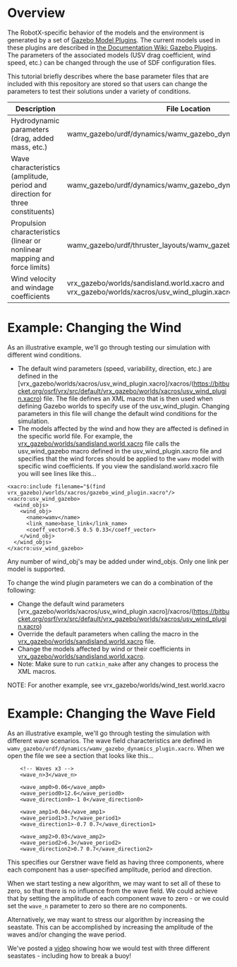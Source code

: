 # Overview #

The RobotX-specific behavior of the models and the environment is generated by a set of [Gazebo Model Plugins](http://gazebosim.org/tutorials?tut=plugins_hello_world).  The current models used in these plugins are described in [the Documentation Wiki: Gazebo Plugins](https://bitbucket.org/osrf/vrx/wiki/VRXGazeboPlugins).  The parameters of the associated models (USV drag coefficient, wind speed, etc.) can be changed through the use of SDF configuration files.

This tutorial briefly describes where the base parameter files that are included with this repository are stored so that users can change the parameters to test their solutions under a variety of conditions.

| Description | File Location | Notes |
|-------------|---------------|------ |
| Hydrodynamic parameters (drag, added mass, etc.) | wamv_gazebo/urdf/dynamics/wamv_gazebo_dynamics_plugin.xacro | Current parameters based on FAU Publication https://doi.org/10.1016/j.oceaneng.2016.09.037 |
| Wave characteristics (amplitude, period and direction for three constituents) |  wamv_gazebo/urdf/dynamics/wamv_gazebo_dynamics_plugin.xacro | Values correspond to same values used in visual texture |
| Propulsion characteristics (linear or nonlinear mapping and force limits) | wamv_gazebo/urdf/thruster_layouts/wamv_gazebo_thruster_config.xacro | Nonlinear mapping is based on experimental results from FAU https://doi.org/10.1016/j.oceaneng.2016.09.037 |
| Wind velocity and windage coefficients | vrx_gazebo/worlds/sandisland.world.xacro and vrx_gazebo/worlds/xacros/usv_wind_plugin.xacro | Windage coefficeints from same FAU report https://doi.org/10.1016/j.oceaneng.2016.09.037 |



# Example: Changing the Wind #
As an illustrative example, we'll go through testing our simulation with different wind conditions.  

 * The default wind parameters (speed, variability, direction, etc.) are defined in the [vrx_gazebo/worlds/xacros/usv_wind_plugin.xacro]/xacros/(https://bitbucket.org/osrf/vrx/src/default/vrx_gazebo/worlds/xacros/usv_wind_plugin.xacro) file.  The file defines an XML macro that is then used when defining Gazebo worlds to specify use of the usv_wind_plugin.  Changing parameters in this file will change the default wind conditions for the simulation.
 * The models affected by the wind and how they are affected is defined in the specific world file.  For example, the [vrx_gazebo/worlds/sandisland.world.xacro](https://bitbucket.org/osrf/vrx/src/default/vrx_gazebo/worlds/sandisland.world.xacro) file calls the usv_wind_gazebo macro defined in the usv_wind_plugin.xacro file and specifies that the wind forces should be applied to the `wamv` model with specific wind coefficients. If you view the sandisland.world.xacro file you will see lines like this...

```
<xacro:include filename="$(find vrx_gazebo)/worlds/xacros/gazebo_wind_plugin.xacro"/>
<xacro:usv_wind_gazebo>
  <wind_objs>
    <wind_obj>         
      <name>wamv</name>
      <link_name>base_link</link_name>
      <coeff_vector>0.5 0.5 0.33</coeff_vector>
    </wind_obj>
  </wind_objs>
</xacro:usv_wind_gazebo>
```
Any number of wind_obj's may be added under wind_objs. Only one link per model is supported.

To change the wind plugin parameters we can do a combination of the following:

 * Change the default wind parameters [vrx_gazebo/worlds/xacros/usv_wind_plugin.xacro]/xacros/(https://bitbucket.org/osrf/vrx/src/default/vrx_gazebo/worlds/xacros/usv_wind_plugin.xacro)
 * Override the default parameters when calling the macro in the [vrx_gazebo/worlds/sandisland.world.xacro](https://bitbucket.org/osrf/vrx/src/default/vrx_gazebo/worlds/sandisland.world.xacro) file.
 * Change the models affected by wind or their coefficients in [vrx_gazebo/worlds/sandisland.world.xacro](https://bitbucket.org/osrf/vrx/src/default/vrx_gazebo/worlds/sandisland.world.xacro).
 * Note: Make sure to run `catkin_make` after any changes to process the XML macros.


NOTE: For another example, see vrx_gazebo/worlds/wind_test.world.xacro

# Example: Changing the Wave Field #

As an illustrative example, we'll go through testing the simulation with different wave scenarios.  The wave field characteristics are defined in `wamv_gazebo/urdf/dynamics/wamv_gazebo_dynamics_plugin.xacro`.  When we open the file we see a section that looks like this...

```
	<!-- Waves x3 -->
	<wave_n>3</wave_n>

	<wave_amp0>0.06</wave_amp0>
	<wave_period0>12.6</wave_period0>
	<wave_direction0>-1 0</wave_direction0>

	<wave_amp1>0.04</wave_amp1>
	<wave_period1>3.7</wave_period1>
	<wave_direction1>-0.7 0.7</wave_direction1>

	<wave_amp2>0.03</wave_amp2>
	<wave_period2>6.3</wave_period2>
	<wave_direction2>0.7 0.7</wave_direction2>
```

This specifies our Gerstner wave field as having three components, where each component has a user-specified  amplitude, period and direction.

When we start testing a new algorithm, we may want to set all of these to zero, so that there is no influence from the wave field.  We could achieve that by setting the amplitude of each component wave to zero - or we could set the `wave_n` parameter to zero so there are no components.

Alternatively, we may want to stress our algorithm by increasing the seastate.  This can be accomplished by increasing the amplitude of the waves and/or changing the wave period.

We've posted a [video](https://vimeo.com/257586610) showing how we would test with three different seastates - including how to break a buoy!